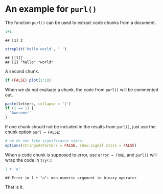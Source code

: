 # An example for `purl()`

The function `purl()` can be used to extract code chunks from a document.


``` r
1+1
```

```
## [1] 2
```

``` r
strsplit('hello world', ' ')
```

```
## [[1]]
## [1] "hello" "world"
```

A second chunk.


``` r
if (FALSE) plot(1:10)
```

When we do not evaluate a chunk, the code from `purl()` will be commented out.


``` r
paste(letters, collapse = '|')
if (1 == 1) {
  'Awesome!'
}
```

If one chunk should not be included in the results from `purl()`, just use the chunk option `purl = FALSE`:


``` r
# we do not like significance stars!
options(stringsAsFactors = FALSE, show.signif.stars = FALSE)
```

When a code chunk is supposed to error, use `error = TRUE`, and `purl()` will wrap the code in `try()`:


``` r
1 + 'a'
```

```
## Error in 1 + "a": non-numeric argument to binary operator
```

That is it.
